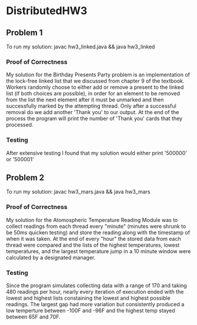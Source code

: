 # DistributedHW3
 
## Problem 1
To run my solution: javac hw3_linked.java && java hw3_linked

### Proof of Correctness
My solution for the Birthday Presents Party problem is an implementation of the lock-free linked list that we discussed from chapter 9 of the textbook. 
Workers randomly choose to either add or remove a present to the linked list (if both choices are possible), in order for an element to be removed from the list the next element after it must be unmarked and then successfully marked by the attempting thread. Only after a successful removal do we add another 'Thank you' to our output. 
At the end of the process the program will print the number of 'Thank you' cards that they processed. 

### Testing
After extensive testing I found that my solution would either print '500000' or '500001' 

## Problem 2
To run my solution: javac hw3_mars.java && java hw3_mars

### Proof of Correctness
My solution for the Atomospheric Temperature Reading Module was to collect readings from each thread every "minute" (minutes were shrunk to be 50ms quicken testing) and store the reading along with the timestamp of when it was taken. At the end of every "hour" the stored data from each thread were compared and the lists of the highest temperatures, lowest temperatures, and the largest temperature jump in a 10 minute window were calculated by a designated manager.

### Testing
Since the program simulates collecting data with a range of 170 and taking 480 readings per hour, nearly every iteration of execution ended with the lowest and highest lists constaining the lowest and highest possible readings. The largest gap had more variation but consistently produced a low temperture between -100F and -96F and the highest temp stayed between 65F and 70F.